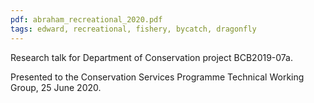 ```yaml
---
pdf: abraham_recreational_2020.pdf
tags: edward, recreational, fishery, bycatch, dragonfly
---
```

Research talk for Department of Conservation project BCB2019-07a.

Presented to the Conservation Services Programme Technical Working Group, 25 June 2020.
